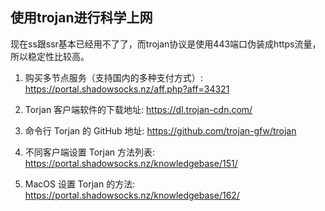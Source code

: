 ## 使用trojan进行科学上网

现在ss跟ssr基本已经用不了了，而trojan协议是使用443端口伪装成https流量，所以稳定性比较高。

1. 购买多节点服务（支持国内的多种支付方式）: https://portal.shadowsocks.nz/aff.php?aff=34321

2. Torjan 客户端软件的下载地址: https://dl.trojan-cdn.com/

3. 命令行 Torjan 的 GitHub 地址: https://github.com/trojan-gfw/trojan

4. 不同客户端设置 Torjan 方法列表: https://portal.shadowsocks.nz/knowledgebase/151/

5. MacOS 设置 Torjan 的方法: https://portal.shadowsocks.nz/knowledgebase/162/

